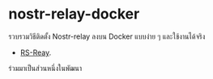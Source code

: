 # nostr-relay-docker
รวบรวมวิธีติดตั้ง Nostr-relay ลงบน Docker แบบง่าย ๆ และใช้งานได้จริง

* [RS-Reay](rs-reay).

ร่วมมาเป็นส่วนหนึ่งในพัฒนา
